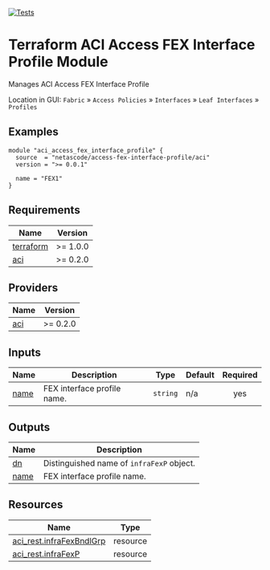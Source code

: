 <!-- BEGIN_TF_DOCS -->
[![Tests](https://github.com/netascode/terraform-aci-access-fex-interface-profile/actions/workflows/test.yml/badge.svg)](https://github.com/netascode/terraform-aci-access-fex-interface-profile/actions/workflows/test.yml)

# Terraform ACI Access FEX Interface Profile Module

Manages ACI Access FEX Interface Profile

Location in GUI:
`Fabric` » `Access Policies` » `Interfaces` » `Leaf Interfaces` » `Profiles`

## Examples

```hcl
module "aci_access_fex_interface_profile" {
  source  = "netascode/access-fex-interface-profile/aci"
  version = ">= 0.0.1"

  name = "FEX1"
}

```

## Requirements

| Name | Version |
|------|---------|
| <a name="requirement_terraform"></a> [terraform](#requirement\_terraform) | >= 1.0.0 |
| <a name="requirement_aci"></a> [aci](#requirement\_aci) | >= 0.2.0 |

## Providers

| Name | Version |
|------|---------|
| <a name="provider_aci"></a> [aci](#provider\_aci) | >= 0.2.0 |

## Inputs

| Name | Description | Type | Default | Required |
|------|-------------|------|---------|:--------:|
| <a name="input_name"></a> [name](#input\_name) | FEX interface profile name. | `string` | n/a | yes |

## Outputs

| Name | Description |
|------|-------------|
| <a name="output_dn"></a> [dn](#output\_dn) | Distinguished name of `infraFexP` object. |
| <a name="output_name"></a> [name](#output\_name) | FEX interface profile name. |

## Resources

| Name | Type |
|------|------|
| [aci_rest.infraFexBndlGrp](https://registry.terraform.io/providers/netascode/aci/latest/docs/resources/rest) | resource |
| [aci_rest.infraFexP](https://registry.terraform.io/providers/netascode/aci/latest/docs/resources/rest) | resource |
<!-- END_TF_DOCS -->